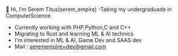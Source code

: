  👋 Hi, I’m Serem Titus(serem_empire)
-Taking my undergraduade in ComputerScience
- Currently working with PHP,Python,C and C++
- Migrating to Rust and learning ML & AI technics
- I'm interested in ML & AI, Game Dev and SAAS dev
- Mail : seremempire+dev@gmail.com
